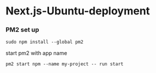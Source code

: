 # Next.js-Ubuntu-deployment

### PM2 set up
```
sudo npm install --global pm2
```
start pm2 with app name 
```
pm2 start npm --name my-project -- run start
```



